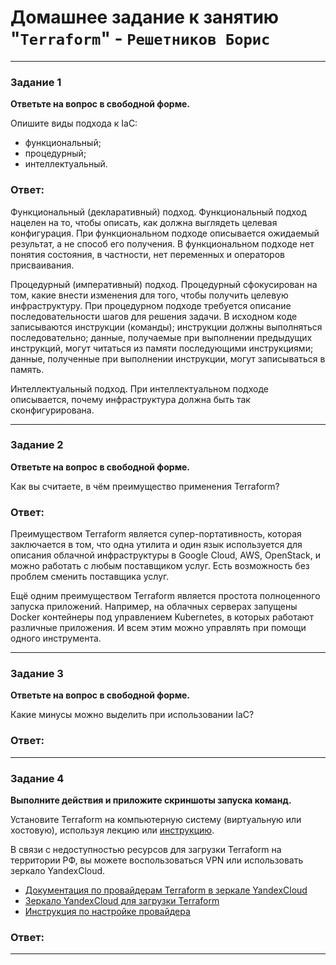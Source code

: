 # Домашнее задание к занятию "`Terraform`" - `Решетников Борис`

---

### Задание 1

**Ответьте на вопрос в свободной форме.**

Опишите виды подхода к IaC:

 * функциональный;
 * процедурный;
 * интеллектуальный.

### Ответ:

Функциональный (декларативный) подход. Функциональный подход нацелен на то, чтобы описать, как должна выглядеть целевая конфигурация. При функциональном подходе описывается ожидаемый результат, а не способ его получения. В функциональном подходе нет понятия состояния, в частности, нет переменных и операторов присваивания.

Процедурный (императивный) подход. Процедурный сфокусирован на том, какие внести изменения  для того, чтобы получить целевую инфраструктуру. При процедурном подходе требуется описание последовательности шагов для решения задачи. В исходном коде записываются инструкции (команды); инструкции должны выполняться последовательно; данные, получаемые при выполнении предыдущих инструкций, могут читаться из памяти последующими инструкциями; данные, полученные при выполнении инструкции, могут записываться в память. 

Интеллектуальный подход. При интеллектуальном подходе описывается, почему инфраструктура должна быть так сконфигурирована. 

---

### Задание 2

**Ответьте на вопрос в свободной форме.**

Как вы считаете, в чём преимущество применения Terraform?

### Ответ:

Преимуществом Terraform является супер-портативность, которая заключается в том, что одна утилита и один язык используется для описания облачной инфраструктуры в Google Cloud, AWS, OpenStack, и можно работать с любым поставщиком услуг. Есть возможность без проблем сменить поставщика услуг.

Ещё одним преимуществом Terraform является простота полноценного запуска приложений. Например, на облачных серверах запущены Docker контейнеры под управлением Kubernetes, в которых работают различные приложения. И всем этим можно управлять при помощи одного инструмента. 
 
---

### Задание 3

**Ответьте на вопрос в свободной форме.**

Какие минусы можно выделить при использовании IaC?

### Ответ:
 
---

### Задание 4

**Выполните действия и приложите скриншоты запуска команд.**

Установите Terraform на компьютерную систему (виртуальную или хостовую), используя лекцию или [инструкцию](https://learn.hashicorp.com/tutorials/terraform/install-cli).    

В связи с недоступностью ресурсов для загрузки Terraform на территории РФ, вы можете  воспользоваться VPN или использовать зеркало YandexCloud.   
- [Документация по провайдерам Terraform в зеркале YandexCloud](https://registry.tfpla.net/browse/providers)   
- [Зеркало YandexCloud для загрузки Terraform](https://hashicorp-releases.yandexcloud.net/terraform/)    
- [Инструкция по настройке провайдера](https://cloud.yandex.ru/docs/tutorials/infrastructure-management/terraform-quickstart#configure-terraform)  

### Ответ:

---